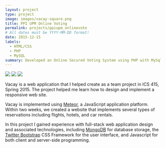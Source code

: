 ```yaml
---
layout: project
type: project
image: images/vacay-square.png
title: PPI UPM Online Voting
permalink: projects/ppiupm_onlinevote
# All dates must be YYYY-MM-DD format!
date: 2015-12-15
labels:
  - HTML/CSS
  - PHP
  - MySQL
summary: Developed an Online Secured Voting System using PHP with MySql Database.
---
```


<img class="ui image" src="{{ site.baseurl }}/images/ppi1.png">
<img class="ui image" src="{{ site.baseurl }}/images/ppi2.png">
<img class="ui image" src="{{ site.baseurl }}/images/ppi3.png">

Vacay is a web application that I helped create as a team project in ICS 415, Spring 2015. The project helped me learn how to design and implement a responsive web site.

Vacay is implemented using [Meteor](http://meteor.com), a JavaScript application platform. Within two weeks, we created a website that implements several types of reservations including flights, hotels, and car rentals.

In this project I gained experience with full-stack web application design and associated technologies, including [MongoDB](http://mongodb.com) for database storage, the [Twitter Bootstrap](http://getbootstrap.com/) CSS Framework for the user interface, and Javascript for both client and server-side programming. 

